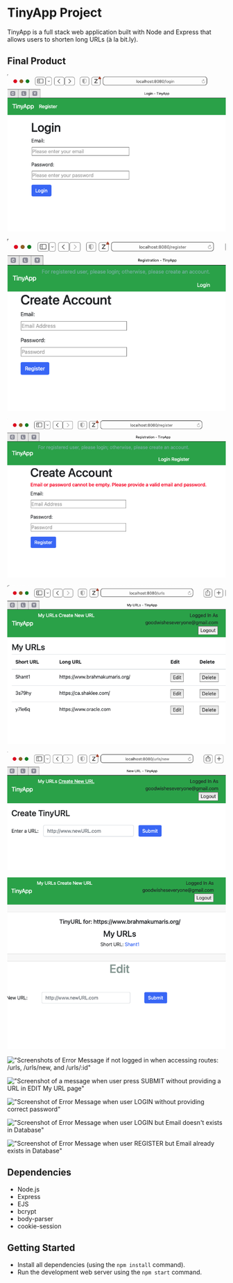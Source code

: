 # TinyApp Project

TinyApp is a full stack web application built with Node and Express that allows users to shorten long URLs (à la bit.ly).


## Final Product

!["Screenshot of Login page"](https://github.com/goodWishesEveryone/tinyapp/blob/master/docs/login-page.png?raw=true)

!["Screenshot of Register page"](https://github.com/goodWishesEveryone/tinyapp/blob/master/docs/register-page.png?raw=true)

!["Screenshot of Register with Error page"](https://github.com/goodWishesEveryone/tinyapp/blob/master/docs/registerWithError-page.png.png?raw=true)

!["Screenshot of My URLs page"](https://github.com/goodWishesEveryone/tinyapp/blob/master/docs/myURLs-page.png?raw=true)

!["Screenshot of Create Tiny URL page"](https://github.com/goodWishesEveryone/tinyapp/blob/master/docs/newURL-page.png?raw=true)

!["Screenshot of Edit URL page"](https://github.com/goodWishesEveryone/tinyapp/blob/master/docs/editURL-page.png?raw=true)

!["Screenshots of Error Message if not logged in when accessing routes: /urls, /urls/new, and /urls/:id"](https://github.com/goodWishesEveryone/tinyapp/blob/master/docs/errorNotLoggedIn-urls.urlsNew.urlsId-Page.png.png.png?raw=true)

!["Screenshot of a message when user press SUBMIT without providing a URL in EDIT My URL page"](https://github.com/goodWishesEveryone/tinyapp/blob/master/docs/requiredField-editURL.png.png?raw=true)

!["Screenshot of Error Message when user LOGIN without providing correct password"](https://github.com/goodWishesEveryone/tinyapp/blob/master/docs/errorCredentials-loginPage.png.png?raw=true)

!["Screenshot of Error Message when user LOGIN but Email doesn't exists in Database"](https://github.com/goodWishesEveryone/tinyapp/blob/master/docs/errorNotRegisteredUser-loginPage.png.png?raw=true)

!["Screenshot of Error Message when user REGISTER but Email already exists in Database"](https://github.com/goodWishesEveryone/tinyapp/blob/master/docs/errorRegisteredUser-registerPage.png.png?raw=true)


## Dependencies

- Node.js
- Express
- EJS
- bcrypt
- body-parser
- cookie-session


## Getting Started

- Install all dependencies (using the `npm install` command).
- Run the development web server using the `npm start` command.